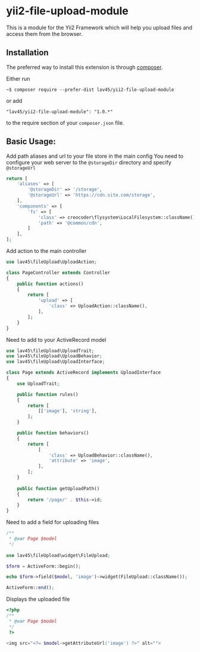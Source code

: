 yii2-file-upload-module
==============================

This is a module for the Yii2 Framework which will help you upload files and access them from the browser.


Installation
------------

The preferred way to install this extension is through [composer](http://getcomposer.org/download/).

Either run

```
~$ composer require --prefer-dist lav45/yii2-file-upload-module
```

or add

```
"lav45/yii2-file-upload-module": "1.0.*"
```

to the require section of your `composer.json` file.


Basic Usage:
------

Add path aliases and url to your file store in the main config
You need to configure your web server to the `@storageDir` directory and specify `@storageUrl`
```php
return [
    'aliases' => [
        '@storageDir' => '/storage',
        '@storageUrl' => 'https://cdn.site.com/storage',
    ],
    'components' => [
        'fs' => [
            'class' => creocoder\flysystem\LocalFilesystem::className(),
            'path' => '@common/cdn',
        ]
    ],
];
```

Add action to the main controller
```php
use lav45\fileUpload\UploadAction;

class PageController extends Controller
{
    public function actions()
    {
        return [
            'upload' => [
                'class' => UploadAction::className(),
            ],
        ];
    }
}
```

Need to add to your ActiveRecord model
```php
use lav45\fileUpload\UploadTrait;
use lav45\fileUpload\UploadBehavior;
use lav45\fileUpload\UploadInterface;

class Page extends ActiveRecord implements UploadInterface
{
    use UploadTrait;

    public function rules()
    {
        return [
            [['image'], 'string'],
        ];
    }

    public function behaviors()
    {
        return [
            [
                'class' => UploadBehavior::className(),
                'attribute' => 'image',
            ],
        ];
    }
    
    public function getUploadPath()
    {
        return '/page/' . $this->id;
    }
}
```

Need to add a field for uploading files
```php
/**
 * @var Page $model
 */
 
use lav45\fileUpload\widget\FileUpload;

$form = ActiveForm::begin();

echo $form->field($model, 'image')->widget(FileUpload::className());

ActiveForm::end();
```

Displays the uploaded file
```php
<?php
/**
 * @var Page $model
 */
 ?>
 
<img src="<?= $model->getAttributeUrl('image') ?>" alt="">
```
